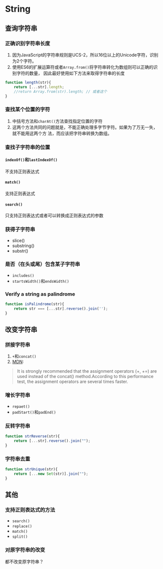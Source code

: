 # String

## 查询字符串
### 正确识别字符串长度
1. 因为JavaScript的字符串规则是UCS-2，所以16位以上的Unicode字符，识别为2个字符。
2. 使用ES6的扩展运算符或者`Array.from()`将字符串转化为数组则可以正确的识别字符的数量，
因此最好使用如下方法来取得字符串的长度
```js
function length(str){
    return [...str].length;
    //return Array.from(str).length; // 或者这个
}
```

### 查找某个位置的字符
1. 中括号方法和`charAt()`方法查找指定位置的字符
2. 这两个方法共同的问题就是，不能正确处理多字节字符。如果为了万无一失，就不能用这两个方
法，而应该把字符串转换为数组。

### 查找子字符串的位置
#### `indexOf()`和`lastIndexOf()`
不支持正则表达式
#### `match()`
支持正则表达式
#### `search()`
只支持正则表达式或者可以转换成正则表达式的参数

### 获得子字符串
* slice()
* substring()
* substr()

### 是否（在头或尾）包含某子字符串
* `includes()`
* `startsWidth()`和`endsWidth()`

### Verify a string as palindrome
```js
function isPalindrome(str){
    return str === [...str].reverse().join('');
}
```


## 改变字符串
### 拼接字符串
1. `+`和`concat()`
2. [MDN](https://developer.mozilla.org/en-US/docs/Web/JavaScript/Reference/Global_Objects/String/concat):
>It is strongly recommended that the assignment operators (+, +=) are used
instead of the concat() method.According to this performance test,
the assignment operators are several times faster.

### 增长字符串
* `repaet()`
* `padStart()`和`padEnd()`

### 反转字符串
```js
function strReverse(str){
    return [...str].reverse().join("");
}
```

### 字符串去重
```js
function strUnique(str){
    return [...new Set(str)].join("");
}
```


## 其他
### 支持正则表达式的方法
* `search()`
* `replace()`
* `match()`
* `split()`

### 对原字符串的改变
都不改变原字符串？
